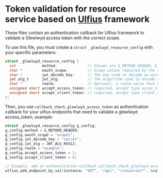# Token validation for resource service based on [Ulfius](https://github.com/babelouest/ulfius) framework

These files contain an authentication callback for Ulfius framework to validate a Glewlwyd access token with the correct scope.

To use this file, you must create a `struct _glewlwyd_resource_config` with your specific parameters:

```C
struct _glewlwyd_resource_config {
  int            method;              // Values are G_METHOD_HEADER, G_METHOD_BODY or G_METHOD_URL for the access_token location, see https://tools.ietf.org/html/rfc6750
  char *         oauth_scope;         // Scope values required by the resource, multiple values must be separated by a space character
  char *         jwt_decode_key;      // The key used to decode an access token
  jwt_alg_t      jwt_alg;             // The algorithm used to encode a token, see http://benmcollins.github.io/libjwt/
  char *         realm;               // Optional, a realm value that will be sent back to the client
  unsigned short accept_access_token; // required, accept type acces_token
  unsigned short accept_client_token; // required, accept type client_token
};
```

Then, you use `callback_check_glewlwyd_access_token` as authentication callback for your ulfius endpoints that need to validate a glewlwyd access_token, example:

```C
struct _glewlwyd_resource_config g_config;
g_config.method = G_METHOD_HEADER;
g_config.oauth_scope = "scope1";
g_config.jwt_decode_key = "secret";
g_config.jwt_alg = JWT_ALG_HS512;
g_config.realm = "example";
g_config.accept_access_token = 1;
g_config.accept_client_token = 0;

// Example, add an authentication callback callback_check_glewlwyd_access_token for the endpoint GET "/api/resource/*"
ulfius_add_endpoint_by_val(instance, "GET", "/api", "/resource/*", &callback_check_glewlwyd_access_token, (void*)g_config);
```
